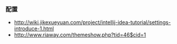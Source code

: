 ### 配置
* http://wiki.jikexueyuan.com/project/intellij-idea-tutorial/settings-introduce-1.html
* http://www.riaway.com/themeshow.php?tid=46$cid=1
